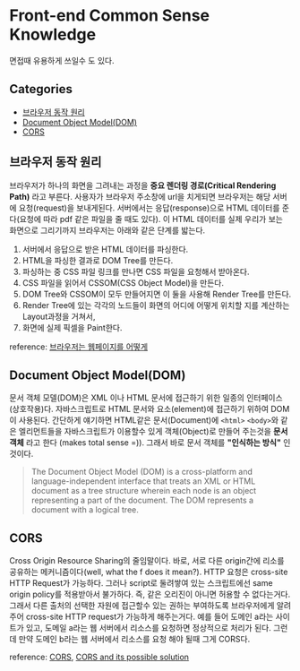 # Front-end Common Sense Knowledge
면접때 유용하게 쓰일수 도 있다.

## Categories

  - [브라우저 동작 원리](#브라우저-동작-원리)
  - [Document Object Model(DOM)](#document-object-modeldom)
  - [CORS](#cors)

## 브라우저 동작 원리

브라우저가 하나의 화면을 그려내는 과정을 **중요 렌더링 경로(Critical Rendering Path)** 라고 부른다. 사용자가 브라우저 주소창에 url을 치게되면 브라우저는 해당 서버에 요청(request)을 보내게된다. 서버에서는 응답(response)으로 HTML 데이터를 준다(요청에 따라 pdf 같은 파일을 줄 때도 있다). 이 HTML 데이터를 실제 우리가 보는 화면으로 그리기까지 브라우저는 아래와 같은 단계를 밟는다.

1. 서버에서 응답으로 받은 HTML 데이터를 파싱한다.
2. HTML을 파싱한 결과로 DOM Tree를 만든다.
3. 파싱하는 중 CSS 파일 링크를 만나면 CSS 파일을 요청해서 받아온다.
4. CSS 파일을 읽어서 CSSOM(CSS Object Model)을 만든다.
5. DOM Tree와 CSSOM이 모두 만들어지면 이 둘을 사용해 Render Tree를 만든다.
6. Render Tree에 있는 각각의 노드들이 화면의 어디에 어떻게 위치할 지를 계산하는 Layout과정을 거쳐서,
7. 화면에 실제 픽셀을 Paint한다.

reference: [브라우저는 웹페이지를 어떻게](https://m.post.naver.com/viewer/postView.nhn?volumeNo=8431285&memberNo=34176766)

## Document Object Model(DOM)

문서 객체 모델(DOM)은 XML 이나 HTML 문서에 접근하기 위한 일종의 인터페이스(상호작용)다.
자바스크립트로 HTML 문서와 요소(element)에 접근하기 위하여 DOM이 사용된다. 간단하게 얘기하면 HTML같은 문서(Document)에 `<html>` `<body>`와 같은 엘리먼트들을 자바스크립트가 이용할수 있게 객체(Object)로 만들어 주는것을 **문서 객체** 라고 한다 (makes total sense =)). 그래서 바로 문서 객체를 **"인식하는 방식"** 인것이다.
> The Document Object Model (DOM) is a cross-platform and language-independent interface that treats an XML or HTML document as a tree structure wherein each node is an object representing a part of the document. The DOM represents a document with a logical tree.

## CORS

Cross Origin Resource Sharing의 줄임말이다. 바로, 서로 다른 origin간에 리소를 공유하는 메커니즘이다(well, what the f does it mean?).
HTTP 요청은 cross-site HTTP Request가 가능하다. 그러나 script로 둘려쌓여 있는 스크립트에선 same origin policy를 적용받아서 불가하다. 즉, 같은 오리진이 아니면 허용할 수 없다는거다. 그래서 다른 출처의 선택한 자원에 접근할수 있는 권하는 부여하도록 브라우저에게 알려주어 cross-site HTTP request가 가능하게 해주는거다. 예를 들어 도메인 a라는 사이트가 있고, 도메일 a라는 웹 서버에서 리소스를 요청하면 정상적으로 처리가 된다. 그런데 만약 도메인 b라는 웹 서버에서 리소스를 요청 해야 될때 그게 CORS다.

reference: [CORS](https://im-developer.tistory.com/165), [CORS and its possible solution](https://velog.io/@wlsdud2194/cors)